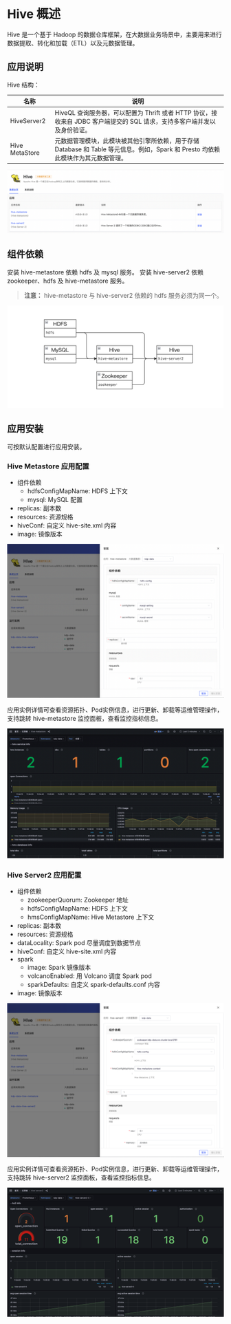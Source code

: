# Hive 概述

Hive 是一个基于 Hadoop 的数据仓库框架，在大数据业务场景中，主要用来进行数据提取、转化和加载（ETL）以及元数据管理。

## 应用说明

Hive 结构：

| 名称 | 说明 |
|---|---|
| HiveServer2 | HiveQL 查询服务器，可以配置为 Thrift 或者 HTTP 协议，接收来自 JDBC 客户端提交的 SQL 请求，支持多客户端并发以及身份验证。|
| Hive MetaStore | 元数据管理模块，此模块被其他引擎所依赖，用于存储 Database 和 Table 等元信息。例如，Spark 和 Presto 均依赖此模块作为其元数据管理。|

<img src="./images/Overview-2024-03-25-11-06-45.png" />

## 组件依赖

安装 hive-metastore 依赖 hdfs 及 mysql 服务。
安装 hive-server2 依赖 zookeeper、hdfs 及 hive-metastore 服务。

> **注意：** hive-metastore 与 hive-server2 依赖的 hdfs 服务必须为同一个。

<img src="./images/Overview-2024-03-25-11-02-13.png" />

## 应用安装

可按默认配置进行应用安装。

### Hive Metastore 应用配置

- 组件依赖
  - hdfsConfigMapName: HDFS 上下文
  - mysql: MySQL 配置
- replicas: 副本数
- resources: 资源规格
- hiveConf: 自定义 hive-site.xml 内容
- image: 镜像版本

<img src="./images/Overview-2024-03-25-11-07-50.png" />

应用实例详情可查看资源拓扑、Pod实例信息，进行更新、卸载等运维管理操作，支持跳转 hive-metastore 监控面板，查看监控指标信息。

<img src="./images/Overview-2024-03-25-11-10-20.png" />

### Hive Server2 应用配置

- 组件依赖
  - zookeeperQuorum: Zookeeper 地址
  - hdfsConfigMapName: HDFS 上下文
  - hmsConfigMapName: Hive Metastore 上下文
- replicas: 副本数
- resources: 资源规格
- dataLocality: Spark pod 尽量调度到数据节点
- hiveConf: 自定义 hive-site.xml 内容
- spark
  - image: Spark 镜像版本
  - volcanoEnabled: 用 Volcano 调度 Spark pod
  - sparkDefaults: 自定义 spark-defaults.conf 内容
- image: 镜像版本

<img src="./images/Overview-2024-03-25-11-08-14.png" />

应用实例详情可查看资源拓扑、Pod实例信息，进行更新、卸载等运维管理操作，支持跳转 hive-server2 监控面板，查看监控指标信息。

<img src="./images/Overview-2024-03-25-11-10-31.png" />